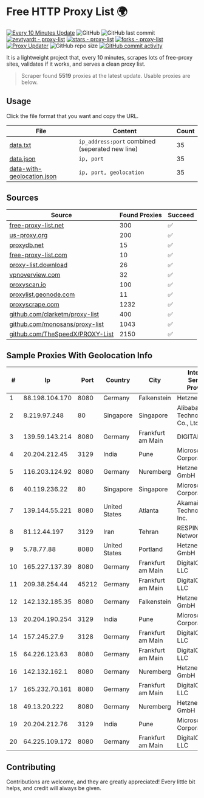 
# Free HTTP Proxy List 🌍

[![Every 10 Minutes Update](https://github.com/mertguvencli/http-proxy-list/actions/workflows/main.yml/badge.svg?branch=main)](https://github.com/mertguvencli/http-proxy-list/actions/workflows/main.yml)
![GitHub](https://img.shields.io/github/license/mertguvencli/http-proxy-list)
![GitHub last commit](https://img.shields.io/github/last-commit/mertguvencli/http-proxy-list)
[![zevtyardt - proxy-list](https://img.shields.io/static/v1?label=zevtyardt&message=proxy-list&color=blue&logo=github)](https://github.com/zevtyardt/proxy-list "Go to GitHub repo")
[![stars - proxy-list](https://img.shields.io/github/stars/zevtyardt/proxy-list?style=social)](https://github.com/zevtyardt/proxy-list)
[![forks - proxy-list](https://img.shields.io/github/forks/zevtyardt/proxy-list?style=social)](https://github.com/zevtyardt/proxy-list)
[![Proxy Updater](https://github.com/zevtyardt/proxy-list/workflows/Proxy%20Updater/badge.svg)](https://github.com/zevtyardt/proxy-list/actions?query=workflow:"Proxy+Updater")
![GitHub repo size](https://img.shields.io/github/repo-size/zevtyardt/proxy-list)
[![GitHub commit activity](https://img.shields.io/github/commit-activity/m/zevtyardt/proxy-list?logo=commits)](https://github.com/zevtyardt/proxy-list/commits/main)

It is a lightweight project that, every 10 minutes, scrapes lots of free-proxy sites, validates if it works, and serves a clean proxy list.

> Scraper found **5519** proxies at the latest update. Usable proxies are below.

## Usage

Click the file format that you want and copy the URL.

|File|Content|Count|
|----|-------|-----|
|[data.txt](https://raw.githubusercontent.com/mertguvencli/http-proxy-list/main/proxy-list/data.txt)|`ip_address:port` combined (seperated new line)|35|
|[data.json](https://raw.githubusercontent.com/mertguvencli/http-proxy-list/main/proxy-list/data.json)|`ip, port`|35|
|[data-with-geolocation.json](https://raw.githubusercontent.com/mertguvencli/http-proxy-list/main/proxy-list/data-with-geolocation.json)|`ip, port, geolocation`|35|

## Sources

|Source|Found Proxies|Succeed|
|------|-------------|-------|
|[free-proxy-list.net](https://free-proxy-list.net)|300|✅|
|[us-proxy.org](https://www.us-proxy.org)|200|✅|
|[proxydb.net](http://proxydb.net)|15|✅|
|[free-proxy-list.com](https://free-proxy-list.com/?page=&port=&type%5B%5D=http&type%5B%5D=https&up_time=0&search=Search)|10|✅|
|[proxy-list.download](https://www.proxy-list.download/HTTP)|26|✅|
|[vpnoverview.com](https://vpnoverview.com/privacy/anonymous-browsing/free-proxy-servers)|32|✅|
|[proxyscan.io](https://www.proxyscan.io)|100|✅|
|[proxylist.geonode.com](https://proxylist.geonode.com/api/proxy-list?limit=300&page=1&sort_by=lastChecked&sort_type=desc&protocols=http,https)|11|✅|
|[proxyscrape.com](https://api.proxyscrape.com/v2/?request=displayproxies&protocol=http&timeout=10000&country=all&ssl=all&anonymity=all)|1232|✅|
|[github.com/clarketm/proxy-list](https://raw.githubusercontent.com/clarketm/proxy-list/master/proxy-list-raw.txt)|400|✅|
|[github.com/monosans/proxy-list](https://raw.githubusercontent.com/monosans/proxy-list/main/proxies/http.txt)|1043|✅|
|[github.com/TheSpeedX/PROXY-List](https://raw.githubusercontent.com/TheSpeedX/PROXY-List/master/http.txt)|2150|✅|


## Sample Proxies With Geolocation Info

|#|Ip|Port|Country|City|Internet Service Provider|
|-|--|----|-------|----|-------------------------|
|1|88.198.104.170|8080|Germany|Falkenstein|Hetzner|
|2|8.219.97.248|80|Singapore|Singapore|Alibaba (US) Technology Co., Ltd.|
|3|139.59.143.214|8080|Germany|Frankfurt am Main|DIGITALOCEAN|
|4|20.204.212.45|3129|India|Pune|Microsoft Corporation|
|5|116.203.124.92|8080|Germany|Nuremberg|Hetzner Online GmbH|
|6|40.119.236.22|80|Singapore|Singapore|Microsoft Corporation|
|7|139.144.55.221|8080|United States|Atlanta|Akamai Technologies, Inc.|
|8|81.12.44.197|3129|Iran|Tehran|RESPINA Networks|
|9|5.78.77.88|8080|United States|Portland|Hetzner Online GmbH|
|10|165.227.137.39|8080|Germany|Frankfurt am Main|DigitalOcean, LLC|
|11|209.38.254.44|45212|Germany|Frankfurt am Main|DigitalOcean, LLC|
|12|142.132.185.35|8080|Germany|Falkenstein|Hetzner Online GmbH|
|13|20.204.190.254|3129|India|Pune|Microsoft Corporation|
|14|157.245.27.9|3128|Germany|Frankfurt am Main|DigitalOcean, LLC|
|15|64.226.123.63|8080|Germany|Frankfurt am Main|DigitalOcean, LLC|
|16|142.132.162.1|8080|Germany|Nuremberg|Hetzner Online GmbH|
|17|165.232.70.161|8080|Germany|Frankfurt am Main|DigitalOcean, LLC|
|18|49.13.20.222|8080|Germany|Nuremberg|Hetzner Online GmbH|
|19|20.204.212.76|3129|India|Pune|Microsoft Corporation|
|20|64.225.109.172|8080|Germany|Frankfurt am Main|DigitalOcean, LLC|



## Contributing

Contributions are welcome, and they are greatly appreciated! Every
little bit helps, and credit will always be given.


